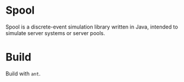# Spool

Spool is a discrete-event simulation library written in Java,
intended to simulate server systems or server pools.

# Build

Build with `ant`.

